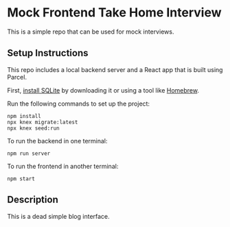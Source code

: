# Mock Frontend Take Home Interview

This is a simple repo that can be used for mock interviews.

## Setup Instructions

This repo includes a local backend server and a React app that is built using Parcel.

First, [install SQLite](https://www.sqlite.org/download.html) by downloading it or using a tool like [Homebrew](https://formulae.brew.sh/formula/sqlite). 

Run the following commands to set up the project:
```
npm install
npx knex migrate:latest
npx knex seed:run
```

To run the backend in one terminal:
```
npm run server
```

To run the frontend in another terminal:
```
npm start
```

## Description
This is a dead simple blog interface.
